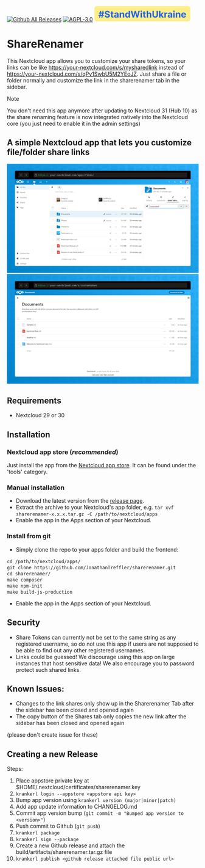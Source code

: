 [![Github All Releases](https://img.shields.io/github/downloads/JonathanTreffler/sharerenamer/total.svg)](https://github.com/JonathanTreffler/sharerenamer/releases)
[![AGPL-3.0](https://img.shields.io/github/license/JonathanTreffler/sharerenamer.svg)](https://github.com/JonathanTreffler/sharerenamer/blob/master/LICENSE)
[![Stand With Ukraine](https://raw.githubusercontent.com/vshymanskyy/StandWithUkraine/main/badges/StandWithUkraine.svg)](https://stand-with-ukraine.pp.ua)

# ShareRenamer

This Nextcloud app allows you to customize your share tokens, so your links can be like https://your-nextcloud.com/s/mysharedlink instead of https://your-nextcloud.com/s/qPv1SwbU5M2YEoJZ. Just share a file or folder normally and customize the link in the sharerenamer tab in the sidebar.

> [!NOTE]
> You don't need this app anymore after updating to Nextcloud 31 (Hub 10) as the share renaming feature is now integrated natively into the Nextcloud core (you just need to enable it in the admin settings)

## A simple Nextcloud app that lets you customize file/folder share links

![](screenshots/sharerenamer.png)
![](screenshots/sharerenamer2.png)

## Requirements
* Nextcloud 29 or 30

## Installation
### Nextcloud app store (*recommended*)
Just install the app from the [Nextcloud app store](https://apps.nextcloud.com/apps/sharerenamer). It can be found under the 'tools' category.

### Manual installation
* Download the latest version from the [release page](https://github.com/JonathanTreffler/sharerenamer/releases).
* Extract the archive to your Nextcloud's app folder, e.g. `tar xvf sharerenamer-x.x.x.tar.gz -C /path/to/nextcloud/apps`
* Enable the app in the Apps section of your Nextcloud.

### Install from git
* Simply clone the repo to your apps folder and build the frontend:
```
cd /path/to/nextcloud/apps/
git clone https://github.com/JonathanTreffler/sharerenamer.git
cd sharerenamer/
make composer
make npm-init
make build-js-production
```
* Enable the app in the Apps section of your Nextcloud.

## Security
- Share Tokens can currently not be set to the same string as any registered username, so do not use this app if users are not supposed to be able to find out any other registered usernames.
- Links could be guessed! We discourage using this app on large instances that host sensitive data! We also encourage you to password protect such shared links.

## Known Issues:
- Changes to the link shares only show up in the Sharerenamer Tab after the sidebar has been closed and opened again
- The copy button of the Shares tab only copies the new link after the sidebar has been closed and opened again

(please don't create issue for these)

## Creating a new Release

Steps:
1. Place appstore private key at $HOME/.nextcloud/certificates/sharerenamer.key
1. `krankerl login --appstore <appstore api key>`
1. Bump app version using `krankerl version (major|minor|patch)`
1. Add app update information to CHANGELOG.md
1. Commit app version bump (`git commit -m "Bumped app version to <version>"`)
1. Push commit to Github (`git push`)
1. `krankerl package`
1. `krankerl sign --package`
1. Create a new Github release and attach the build/artifacts/sharerenamer.tar.gz file
1. `krankerl publish <github release attached file public url>`
